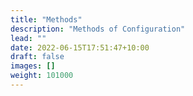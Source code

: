 ```yaml
---
title: "Methods"
description: "Methods of Configuration"
lead: ""
date: 2022-06-15T17:51:47+10:00
draft: false
images: []
weight: 101000
---
```

